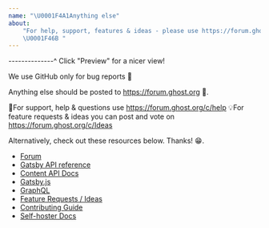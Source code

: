 ```yaml
---
name: "\U0001F4A1Anything else"
about:
    "For help, support, features & ideas - please use https://forum.ghost.org
    \U0001F46B "
---
```


--------------^ Click "Preview" for a nicer view!

We use GitHub only for bug reports 🐛

Anything else should be posted to https://forum.ghost.org 👫.

🚨For support, help & questions use https://forum.ghost.org/c/help 💡For
feature requests & ideas you can post and vote on
https://forum.ghost.org/c/Ideas

Alternatively, check out these resources below. Thanks! 😁.

-   [Forum](https://forum.ghost.org/c/help)
-   [Gatsby API reference](https://docs.ghost.org/api/gatsby/)
-   [Content API Docs](https://docs.ghost.org/api/content/)
-   [Gatsby.js](https://www.gatsbyjs.org)
-   [GraphQL](https://graphql.org/)
-   [Feature Requests / Ideas](https://forum.ghost.org/c/Ideas)
-   [Contributing Guide](https://docs.ghost.org/docs/contributing)
-   [Self-hoster Docs](https://docs.ghost.org/)
